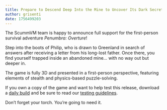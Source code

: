 ```yaml
---
title: Prepare to Descend Deep Into the Mine to Uncover Its Dark Secrets
author: grisenti
date: 1756499203
---
```



The ScummVM team is happy to announce full support for the first-person survival adventure _Penumbra: Overture_!

Step into the boots of Philip, who is drawn to Greenland in search of answers after receiving a letter from his long-lost father. Once there, you find yourself trapped inside an abandoned mine… with no way out but deeper in.

The game is fully 3D and presented in a first-person perspective, featuring elements of stealth and physics-based puzzle-solving.

If you own a copy of the game and want to help test this release, download a [daily build](https://scummvm.org/downloads/#daily) and be sure to read our [testing guidelines](https://wiki.scummvm.org/index.php/Release_Testing#Testing_Guidelines).

Don’t forget your torch. You’re going to need it.
